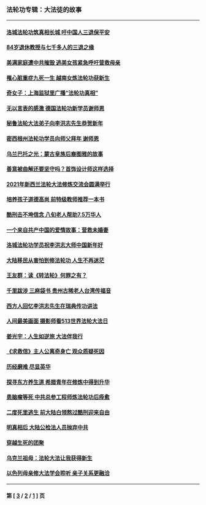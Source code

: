 ### 法轮功专辑：大法徒的故事
---
#### [洛城法轮功筑真相长城 吁中国人三退保平安](../../pages/nf1147481/n13892471.md?03210430) 
#### [84岁退休教授与七千多人的三退之缘](../../pages/nf1147481/n13796650.md?03210430) 
#### [美满家庭遭中共摧毁 逃美女孩紧急呼吁营救母亲](../../pages/nf1147481/n13792859.md?03210430) 
#### [罹心脏重症九死一生 越南女炼法轮功获新生](../../pages/nf1147481/n13732766.md?03210430) 
#### [奇女子：上海监狱里广播“法轮功真相”](../../pages/nf1147481/n13726443.md?03210430) 
#### [无以言表的感激 德国法轮功新学员谢师恩](../../pages/nf1147481/n13543790.md?03210430) 
#### [秘鲁法轮大法弟子向李洪志先生恭贺新年](../../pages/nf1147481/n13540182.md?03210430) 
#### [密西根州法轮功学员向师父拜年 谢师恩](../../pages/nf1147481/n13538183.md?03210430) 
#### [乌兰巴托之光：蒙古皇族后裔图雅的故事](../../pages/nf1147481/n13155759.md?03210430) 
#### [善意被曲解还要坚守吗？首饰设计师这样选择](../../pages/nf1147481/n13077575.md?03210430) 
#### [2021年新西兰法轮大法修炼交流会圆满举行](../../pages/nf1147481/n13033149.md?03210430) 
#### [培养孩子道德高尚 前特级教师推荐一本书](../../pages/nf1147481/n12938640.md?03210430) 
#### [酷刑击不垮信念 八旬老人帮助7.5万华人](../../pages/nf1147481/n12880712.md?03210430) 
#### [一个来自共产中国的爱情故事：营救未婚妻](../../pages/nf1147481/n12778386.md?03210430) 
#### [洛城法轮功学员祝李洪志大师中国新年好](../../pages/nf1147481/n12724685.md?03210430) 
#### [大陆移民从害怕到修法轮功 人生不再迷茫](../../pages/nf1147481/n12414325.md?03210430) 
#### [王友群：读《转法轮》何罪之有？](../../pages/nf1147481/n12408647.md?03210430) 
#### [千里跋涉 三麻袋书 贵州古稀老人台湾传福音](../../pages/nf1147481/n12198750.md?03210430) 
#### [西方人回忆李洪志先生在瑞典传功讲法](../../pages/nf1147481/n12099607.md?03210430) 
#### [人间最美画面 摄影师看513世界法轮大法日](../../pages/nf1147481/n12094118.md?03210430) 
#### [姜光宇：人生如逆旅 大法伴我行](../../pages/nf1147481/n12088664.md?03210430) 
#### [《求救信》主人公离奇身亡 观众质疑死因](../../pages/nf1147481/n11845215.md?03210430) 
#### [历经磨难 尽显英华](../../pages/nf1147481/n11723297.md?03210430) 
#### [探寻东方养生道 希腊青年在修炼中得到升华](../../pages/nf1147481/n11494502.md?03210430) 
#### [患脑瘤等死 中共总参工程师炼法轮功后痊愈](../../pages/nf1147481/n11466682.md?03210430) 
#### [二度死里逃生 前大陆白领熬过酷刑迎来自由](../../pages/nf1147481/n11368594.md?03210430) 
#### [明真相后 大陆公检法人员抛弃中共](../../pages/nf1147481/n11358618.md?03210430) 
#### [穿越生死的团聚](../../pages/nf1147481/n11258922.md?03210430) 
#### [乌克兰祖母：法轮大法让我获得新生](../../pages/nf1147481/n11269457.md?03210430) 
#### [以色列母亲修大法学会聆听 亲子关系更融洽](../../pages/nf1147481/n11268195.md?03210430) 

---
#### 第 [ [3](./3.md?03210430) / [2](./2.md?03210430) / [1](./1.md?03210430) ] 页

